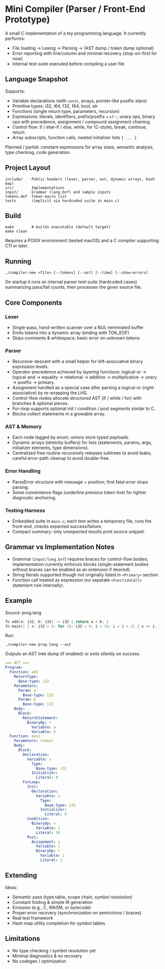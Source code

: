 # Mini Compiler (Parser / Front-End Prototype)

A small C implementation of a toy programming language. It currently performs:

- File loading → Lexing → Parsing → (AST dump / token dump optional)
- Error reporting with line/column and minimal recovery (stop-on-first for now)
- Internal test-suite executed before compiling a user file

## Language Snapshot
Supports:
- Variable declarations (with `const`, arrays, pointer-like postfix stars)
- Primitive types: i32, i64, f32, f64, bool, str
- Functions (single return type, parameters, recursion)
- Expressions: literals, identifiers, prefix/postfix ++/--, unary ops, binary ops with precedence, assignment / compound assignment chaining
- Control flow: if / else-if / else, while, for (C-style), break, continue, return
- Array subscripts, function calls, nested initializer lists `{ ... }`

Planned / partial: constant expressions for array sizes, semantic analysis, type checking, code generation.

## Project Layout
```
include/    Public headers (lexer, parser, ast, dynamic arrays, hash map)
src/        Implementations
input/      Grammar (lang.bnf) and sample inputs
tokens.def  Token macro list
tests       (implicit via hardcoded suite in main.c)
```

## Build
```
make        # builds executable (default target)
make clean
```
Requires a POSIX environment (tested macOS) and a C compiler supporting C11 or later.

## Running
```
./compiler-new <file> [--tokens] [--ast] [--time] [--show-errors]
```
On startup it runs an internal parser test-suite (hardcoded cases) summarizing pass/fail counts, then processes the given source file.

## Core Components
### Lexer
- Single-pass, hand-written scanner over a NUL-terminated buffer
- Emits tokens into a dynamic array (ending with TOK_EOF)
- Skips comments & whitespace; basic error on unknown tokens

### Parser
- Recursive-descent with a small helper for left-associative binary expression levels.
- Operator precedence achieved by layering functions: logical-or → logical-and → equality → relational → additive → multiplicative → unary → postfix → primary.
- Assignment handled as a special case after parsing a logical-or (right-associative) by re-wrapping the LHS.
- Control-flow nodes allocate structured AST (if / while / for) with branches & optional pieces.
- For-loop supports optional init / condition / post segments similar to C.
- Blocks collect statements in a growable array.

### AST & Memory
- Each node tagged by enum; unions store typed payloads.
- Dynamic arrays (stretchy buffers) for lists (statements, params, args, initializer elements, type dimensions).
- Centralized free routine recursively releases subtrees to avoid leaks; careful error-path cleanup to avoid double-free.

### Error Handling
- ParseError structure with message + position; first fatal error stops parsing.
- Some convenience flags (underline previous token line) for tighter diagnostic anchoring.

### Testing Harness
- Embedded suite in `main.c`; each test writes a temporary file, runs the front-end, checks expected success/failure.
- Compact summary: only unexpected results print source snippet.

## Grammar vs Implementation Notes
- Grammar (`input/lang.bnf`) requires braces for control-flow bodies; implementation currently enforces blocks (single-statement bodies without braces can be enabled as an extension if desired).
- String literals supported though not originally listed in `<Primary>` section.
- Function call treated as expression (no separate `<FunctionCall>` statement rule internally).

## Example
Source: prog.lang
```c
fn add(a: i32, b: i32) -> i32 { return a + b; }
fn main() { x: i32 = 0; for (i: i32 = 0; i < 10; i = i + 1) { x += i; } }
```
Run:
```
./compiler-new prog.lang --ast
```
Outputs an AST tree dump (if enabled) or exits silently on success.

```yaml
=== AST ===
Program:
  Function: add
    ReturnType:
      Base-type: i32
    Parameters:
      Param: a
        Base-type: i32
      Param: b
        Base-type: i32
    Body:
      Block:
        ReturnStatement:
          BinaryOp: +
            Variable: a
            Variable: b
  Function: main
    Parameters: (none)
    Body:
      Block:
        Declaration:
          Variable: x
            Type:
              Base-type: i32
            Initializer:
              Literal: 0
        ForLoop:
          Init:
            Declaration:
              Variable: i
                Type:
                  Base-type: i32
                Initializer:
                  Literal: 0
          Condition:
            BinaryOp: <
              Variable: i
              Literal: 10
          Post:
            Assignment: =
              Variable: i
              BinaryOp: +
                Variable: i
                Literal: 1
```


## Extending
Ideas:
- Semantic pass (type table, scope chain, symbol resolution)
- Constant folding & simple IR generation
- Emission (e.g., C, WASM, or bytecode)
- Proper error recovery (synchronization on semicolons / braces)
- Real test framework
- Hash map utility completion for symbol tables

## Limitations
- No type checking / symbol resolution yet
- Minimal diagnostics & no recovery
- No codegen / optimization
